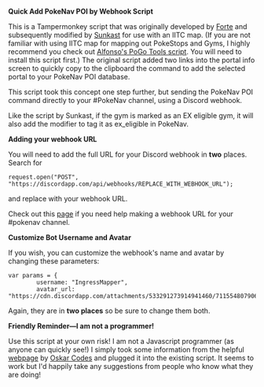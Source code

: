 **Quick Add PokeNav POI by Webhook Script**

This is a Tampermonkey script that was originally developed by [Forte](https://github.com/pkmngots/iitc-plugins) and subsequently modified by [Sunkast](https://gist.github.com/sunkast/f38961398f91b7a31e4d29e46dd1264a) for use with an IITC map. (If you are not familiar with using IITC map for mapping out PokeStops and Gyms, I highly recommend you check out [Alfonso's PoGo Tools script](https://gitlab.com/AlfonsoML/pogo-s2/-/wikis/How-to-add-new-PoI-to-your-city). You will need to install this script first.) The original script added two links into the portal info screen to quickly copy to the clipboard the command to add the selected portal to your PokeNav POI database.

This script took this concept one step further, but sending the PokeNav POI command directly to your #PokeNav channel, using a Discord webhook.

Like the script by Sunkast, if the gym is marked as an EX eligible gym, it will also add the modifier to tag it as ex_eligible in PokeNav.

**Adding your webhook URL**

You will need to add the full URL for your Discord webhook in **two** places. Search for
```
request.open("POST", "https://discordapp.com/api/webhooks/REPLACE_WITH_WEBHOOK_URL");
```
and replace with your webhook URL.

Check out this [page](https://support.discord.com/hc/en-us/articles/228383668-Intro-to-Webhooks?page=1) if you need help making a webhook URL for your #pokenav channel.

**Customize Bot Username and Avatar**

If you wish, you can customize the webhook's name and avatar by changing these parameters:
```
var params = {
        username: "IngressMapper",
        avatar_url: "https://cdn.discordapp.com/attachments/533291273914941460/711554807906959411/IngressMapper.jpg",
```
Again, they are in **two places** so be sure to change them both.

**Friendly Reminder—I am not a programmer!**

Use this script at your own risk! I am not a Javascript programmer (as anyone can quickly see!) I simply took some information from the helpful [webpage](https://dev.to/oskarcodes/send-automated-discord-messages-through-webhooks-using-javascript-1p01) by [Oskar Codes](https://github.com/oskar-codes) and plugged it into the existing script. It seems to work but I'd happily take any suggestions from people who know what they are doing!
